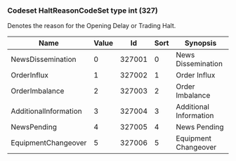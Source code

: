 ### Codeset HaltReasonCodeSet type int (327)

Denotes the reason for the Opening Delay or Trading Halt.

| Name                  | Value | Id     | Sort | Synopsis               |
|-----------------------|-------|--------|------|------------------------|
| NewsDissemination     | 0     | 327001 | 0    | News Dissemination     |
| OrderInflux           | 1     | 327002 | 1    | Order Influx           |
| OrderImbalance        | 2     | 327003 | 2    | Order Imbalance        |
| AdditionalInformation | 3     | 327004 | 3    | Additional Information |
| NewsPending           | 4     | 327005 | 4    | News Pending           |
| EquipmentChangeover   | 5     | 327006 | 5    | Equipment Changeover   |

